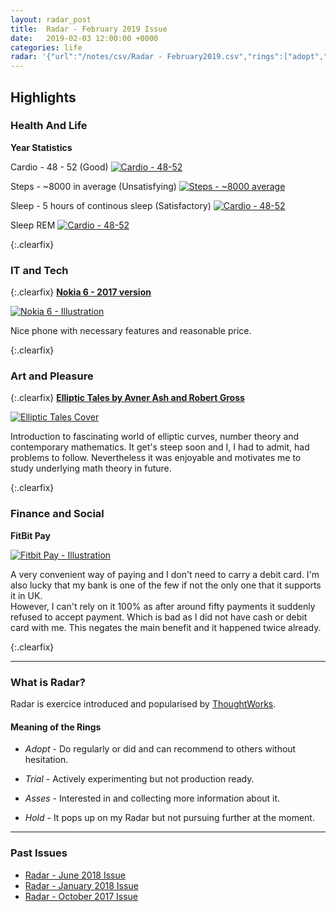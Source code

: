 ```yaml
---
layout: radar_post
title:  Radar - February 2019 Issue
date:   2019-02-03 12:00:00 +0000
categories: life
radar: '{"url":"/notes/csv/Radar - February2019.csv","rings":["adopt","trial","asses","hold"]}'
---
```


## Highlights

### Health And Life

**Year Statistics**

Cardio - 48 - 52 (Good)
[![Cardio - 48-52](/notes/images/2019-02-03-radar-february-2019/cardio.PNG)](/notes/images/2019-02-03-radar-february-2019/cardio.PNG)

Steps - ~8000 in average (Unsatisfying)
[![Steps - ~8000 average](/notes/images/2019-02-03-radar-february-2019/steps_2018.PNG)](/notes/images/2019-02-03-radar-february-2019/steps_2018.PNG)

Sleep - 5 hours of continous sleep (Satisfactory)
[![Cardio - 48-52](/notes/images/2019-02-03-radar-february-2019/sleep_2018.PNG)](/notes/images/2019-02-03-radar-february-2019/sleep_2018.PNG)


Sleep REM
[![Cardio - 48-52](/notes/images/2019-02-03-radar-february-2019/sleep_rem_2018.PNG)](/notes/images/2019-02-03-radar-february-2019/sleep_rem_2018.PNG)

{:.clearfix}

### IT and Tech

{:.clearfix}
 **[Nokia 6 - 2017 version](https://www.nokia.com/phones/en_gb/nokia-6-2017)**

[![Nokia 6 - Illustration](/notes/images/2019-02-03-radar-february-2019/nokia-6.jpg)](/notes/images/2019-02-03-radar-february-2019/nokia-6.jpg)

Nice phone with necessary features and reasonable price.

{:.clearfix}

### Art and Pleasure

{:.clearfix}
 **[Elliptic Tales by Avner Ash and Robert Gross](https://press.princeton.edu/titles/9665.html)**

[![Elliptic Tales Cover](/notes/images/2019-02-03-radar-february-2019/elliptic_tales.jpg)](/notes/images/2019-02-03-radar-february-2019/elliptic_tales.jpg)

Introduction to fascinating world of elliptic curves, number theory and contemporary mathematics.
It get's steep soon and I, I had to admit, had problems to follow. Nevertheless it was enjoyable and motivates me to study underlying math theory in future.

{:.clearfix}

### Finance and Social

**FitBit Pay**

[![Fitbit Pay - Illustration](/notes/images/2019-02-03-radar-february-2019/fitbit_pay.jpg)](/notes/images/2019-02-03-radar-february-2019/fitbit_pay.jpg)

A very convenient way of paying and I don't need to carry a debit card.
I'm also lucky that my bank is one of the few if not the only one that it supports it in UK.<br/>
However, I can't rely on it 100% as after around fifty payments it suddenly refused to accept payment.
Which is bad as I did not have cash or debit card with me. This negates the main benefit and it happened twice already.


{:.clearfix}

<hr class="footnote" />

### What is Radar?

Radar is exercice introduced and popularised by
[ThoughtWorks](https://www.thoughtworks.com/).

#### Meaning of the Rings

* _Adopt_ - Do regularly or did and can recommend to others without
  hesitation.

* _Trial_ - Actively experimenting but not production ready.

* _Asses_ - Interested in and collecting more information about it.

* _Hold_ - It pops up on my Radar but not pursuing further at the
  moment.


<hr class="footnote" />


### Past Issues

 - [Radar - June 2018 Issue](/notes/life/2018/07/07/radar-june-2018.html)
 - [Radar - January 2018 Issue](/notes/life/2018/06/06/radar-januar-2018.html)
 - [Radar - October 2017 Issue](/notes/life/2018/01/10/radar-october-2017.html)
